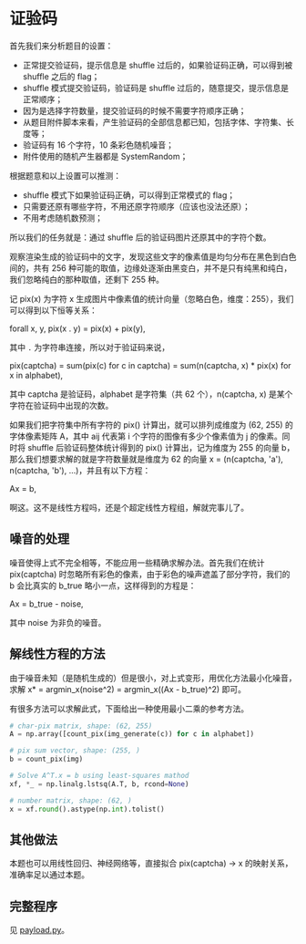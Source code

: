 # 证验码

首先我们来分析题目的设置：

- 正常提交验证码，提示信息是 shuffle 过后的，如果验证码正确，可以得到被 shuffle 之后的 flag；
- shuffle 模式提交验证码，验证码是 shuffle 过后的，随意提交，提示信息是正常顺序；
- 因为是选择字符数量，提交验证码的时候不需要字符顺序正确；
- 从题目附件脚本来看，产生验证码的全部信息都已知，包括字体、字符集、长度等；
- 验证码有 16 个字符，10 条彩色随机噪音；
- 附件使用的随机产生器都是 SystemRandom；

根据题意和以上设置可以推测：

- shuffle 模式下如果验证码正确，可以得到正常模式的 flag；
- 只需要还原有哪些字符，不用还原字符顺序（应该也没法还原）；
- 不用考虑随机数预测；

所以我们的任务就是：通过 shuffle 后的验证码图片还原其中的字符个数。

观察渲染生成的验证码中的文字，发现这些文字的像素值是均匀分布在黑色到白色间的，共有 256 种可能的取值，边缘处逐渐由黑变白，并不是只有纯黑和纯白，我们忽略纯白的那种取值，还剩下 255 种。

记 pix(x) 为字符 x 生成图片中像素值的统计向量（忽略白色，维度：255），我们可以得到以下恒等关系：

forall x, y, pix(x . y) = pix(x) + pix(y),

其中 `.` 为字符串连接，所以对于验证码来说，

pix(captcha) = sum(pix(c) for c in captcha) = sum(n(captcha, x) * pix(x) for x in alphabet),

其中 captcha 是验证码，alphabet 是字符集（共 62 个），n(captcha, x) 是某个字符在验证码中出现的次数。

如果我们把字符集中所有字符的 pix() 计算出，就可以排列成维度为 (62, 255) 的字体像素矩阵 A，其中 aij 代表第 i 个字符的图像有多少个像素值为 j 的像素。同时将 shuffle 后验证码整体统计得到的 pix() 计算出，记为维度为 255 的向量 b，那么我们想要求解的就是字符数量就是维度为 62 的向量 x = (n(captcha, 'a'), n(captcha, 'b'), ...)，并且有以下方程：

Ax = b,

啊这。这不是线性方程吗，还是个超定线性方程组，解就完事儿了。

## 噪音的处理

噪音使得上式不完全相等，不能应用一些精确求解办法。首先我们在统计 pix(captcha) 时忽略所有彩色的像素，由于彩色的噪声遮盖了部分字符，我们的 b 会比真实的 b_true 略小一点，这样得到的方程是：

Ax = b_true - noise,

其中 noise 为非负的噪音。

## 解线性方程的方法

由于噪音未知（是随机生成的）但是很小，对上式变形，用优化方法最小化噪音，求解 x* = argmin_x(noise^2) = argmin_x((Ax - b_true)^2) 即可。

有很多方法可以求解此式，下面给出一种使用最小二乘的参考方法。

```python
# char-pix matrix, shape: (62, 255)
A = np.array([count_pix(img_generate(c)) for c in alphabet])

# pix sum vector, shape: (255, )
b = count_pix(img)

# Solve A^T.x = b using least-squares mathod
xf, *_ = np.linalg.lstsq(A.T, b, rcond=None)

# number matrix, shape: (62, )
x = xf.round().astype(np.int).tolist()
```

## 其他做法

本题也可以用线性回归、神经网络等，直接拟合 pix(captcha) -> x 的映射关系，准确率足以通过本题。

## 完整程序

见 [payload.py](payload.py)。